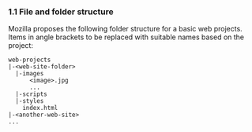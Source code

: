 ### 1.1 File and folder structure

Mozilla proposes the following folder structure for a basic web projects. Items in angle brackets to be replaced with suitable names based on the project:

```
web-projects
|-<web-site-folder>
  |-images
      <image>.jpg
      ...
  |-scripts
  |-styles
    index.html
|-<another-web-site>
...
```

